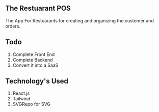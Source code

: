 ## The Restuarant POS

The App For Restuarants for creating and organizing the customer and orders.

## Todo

1.  Complete Front End
2.  Complete Backend
3.  Convert it into a SaaS

## Technology's Used

1.  React.js
2.  Tailwind
3.  SVGRepo for SVG
